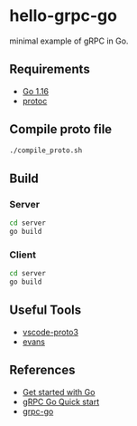 # hello-grpc-go

minimal example of gRPC in Go.

## Requirements

* [Go 1.16](https://golang.org/)
* [protoc](https://developers.google.com/protocol-buffers)


## Compile proto file

```bash
./compile_proto.sh
```

## Build

### Server

```bash
cd server
go build
```

### Client

```bash
cd server
go build
```

## Useful Tools

* [vscode-proto3](https://marketplace.visualstudio.com/items?itemName=zxh404.vscode-proto3)
* [evans](https://github.com/ktr0731/evans)

## References

* [Get started with Go](https://golang.org/doc/tutorial/getting-started)
* [gRPC Go Quick start](https://grpc.io/docs/languages/go/quickstart/)
* [grpc-go](https://github.com/grpc/grpc-go)